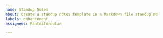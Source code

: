 ```yaml
---
name: Standup Notes
about: Create a standup notes template in a Markdown file standup.md
labels: enhancement
assignees: Panteaforoutan

---
```



